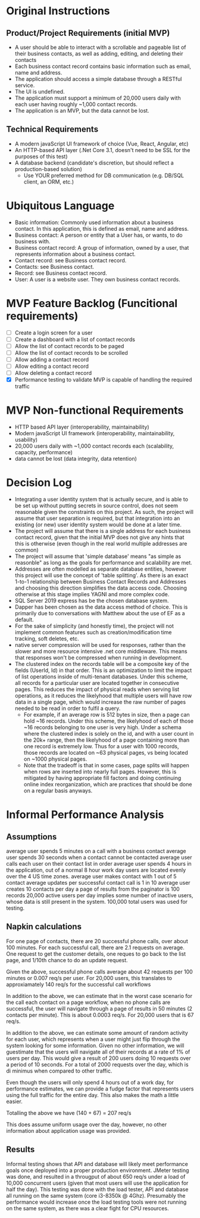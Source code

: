 # Original Instructions

## Product/Project Requirements (initial MVP)
- A user should be able to interact with a scrollable and pageable list of their business contacts, as well as adding, editing, and deleting their contacts
- Each business contact record contains basic information such as email, name and address.
- The application should access a simple database through a RESTful service.
- The UI is undefined.
- The application must support a minimum of 20,000 users daily with each user having roughly ~1,000 contact records.
- The application is an MVP, but the data cannot be lost.

## Technical Requirements
- A modern javaScript UI framework of choice (Vue, React, Angular, etc)
- An HTTP-based API layer (.Net Core 3.1, doesn't need to be SSL for the purposes of this test)
- A database backend (candidate's discretion, but should reflect a production-based solution)
  - Use YOUR preferred method for DB communication (e.g. DB/SQL client, an ORM, etc.)

# Ubiquitous Language
- Basic information: Commonly used information about a business contact. In this application, this is defined as email, name and address.
- Business contact: A person or entity that a User has, or wants, to do business with.
- Business contact record: A group of information, owned by a user, that represents information about a business contact.
- Contact record: see Business contact record.
- Contacts: see Business contact.
- Record: see Business contact record.
- User: A user is a website user. They own business contact records.

# MVP Feature Backlog (Funcitional requirements)
- [ ] Create a login screen for a user
- [ ] Create a dashboard with a list of contact records
- [ ] Allow the list of contact records to be paged
- [ ] Allow the list of contact records to be scrolled
- [ ] Allow adding a contact record
- [ ] Allow editing a contact record
- [ ] Allow deleting a contact record
- [x] Performance testing to validate MVP is capable of handling the required traffic

# MVP Non-functional Requirements
- HTTP based API layer (interoperability, maintainability)
- Modern javaScript UI framework (interoperability, maintainability, usability)
- 20,000 users daily with ~1,000 contact records each (scalability, capacity, performance)
- data cannot be lost (data integrity, data retention)

# Decision Log
- Integrating a user identity system that is actually secure, and is able to be set up without putting secrets in source control, does not seem reasonable given the constraints on this project.  As such, the project will assume that user separation is required, but that integration into an existing (or new) user identity system would be done at a later time.
- The project will assume that there is a single address for each business contact record, given that the initial MVP does not give any hints that this is otherwise (even though in the real world multiple addresses are common)
- The project will assume that 'simple database' means "as simple as reasonble" as long as the goals for performance and scalability are met.
- Addresses are often modelled as separate database entities, however this project will use the concept of 'table splitting'. As there is an exact 1-to-1 relationship between Business Contact Records and Addresses and choosing this direction simplifies the data access code.  Choosing otherwise at this stage implies YAGNI and more complex code.
- SQL Server 2019 express has be the chosen database system.
- Dapper has been chosen as the data access method of choice.  This is primarily due to conversations with Matthew about the use of EF as a default.
- For the sake of simplicity (and honestly time), the project will not implement common features such as creation/modification time tracking, soft deletes, etc.
- native server compression will be used for responses, rather than the slower and more resource intensive .net core middleware. This means that responses won't be compressed when running in development.
- The clustered index on the records table will be a composite key of the fields (UserId, Id) in that order.  This is an optimization to limit the impact of list operations inside of multi-tenant databases.  Under this scheme, all records for a particular user are located together in consecutive pages.  This reduces the impact of physical reads when serving list operations, as it reduces the likelyhood that multiple users will have row data in a single page, which would increase the raw number of pages needed to be read in order to fulfil a query.
  - For example, if an average row is 512 bytes in size, then a page can hold ~16 records.  Under this scheme, the likelyhood of each of those ~16 records belonging to one user is very high.  Under a schema where the clustered index is solely on the id, and with a user count in the 20k+ range, then the likelyhood of a page containing more than one record is extremely low. Thus for a user with 1000 records, those records are located on ~63 physical pages, vs being located on ~1000 physical pages.
  - Note that the tradeoff is that in some cases, page splits will happen when rows are inserted into nearly full pages.  However, this is mitigated by having appropriate fill factors and doing continuing online index reorganization, which are practices that should be done on a regular basis anyways.


# Informal Performance Analysis

## Assumptions
average user spends 5 minutes on a call with a business contact
average user spends 30 seconds when a contact cannot be contacted
average user calls each user on their contact list in order
average user spends 4 hours in the application, out of a normal 8 hour work day
users are located evenly over the 4 US time zones.
average user makes contact with 1 out of 5 contact
average updates per successful contact call is 1 in 10
average user creates 10 contacts per day
a page of results from the paginator is 100 records
20,000 active users per day implies some number of inactive users, whose data is still present in the system.  100,000 total users was used for testing.

## Napkin calculations

For one page of contacts, there are 20 successful phone calls, over about 100 minutes.
For each successful call, there are 2.1 requests on average.  One request to get the customer details, one reques to go back to the list page, and 1/10th chance to do an update request.

Given the above, successful phone calls average about 42 requests per 100 minutes or 0.007 req/s per user.
For 20,000 users, this translates to approxiamately 140 req/s for the successful call workflows

In addition to the above, we can estimate that in the worst case scenario for the call each contact on a page workflow, when no phone calls are successful, the user will navigate through a page of results in 50 minutes (2 contacts per minute).
This is about 0.0003 req/s.  For 20,000 users that is 67 req/s.

In addition to the above, we can estimate some amount of random activity for each user, which represents when a user might just flip through the system looking for some information.
Given no other information, we will guestimate that the users will navigate all of their records at a rate of 1% of users per day.
This would give a result of 200 users doing 10 requests over a period of 10 seconds.  For a total of 2000 requests over the day, which is di minimus when compared to other traffic.

Even though the users will only spend 4 hours out of a work day, for performance estimates, we can provide a fudge factor that represents users using the full traffic for the entire day.  This also makes the math a little easier.

Totalling the above we have (140 + 67) = 207 req/s

This does assume uniform usage over the day, however, no other information about application usage was provided.  

## Results

Informal testing shows that API and database will likely meet performance goals once deployed into a proper production environment.  JMeter testing was done, and resulted in a througput of about 650 req/s under a load of 10,000 concurrent users (given that most users will use the application for half the day).  This testing was done with the load tester, API and database all running on the same system (core i3-8350k @ 4Ghz).  Presumably the performance would increase once the load testing tools were not running on the same system, as there was a clear fight for CPU resources. 
